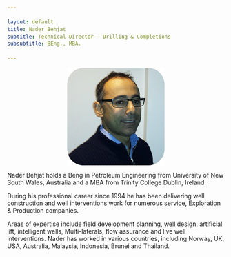 ```yaml
---

layout: default
title: Nader Behjat
subtitle: Technical Director - Drilling & Completions
subsubtitle: BEng., MBA.

---
```


<img src="/images/nader.png" style="display: block; margin: 0 auto;" />

Nader Behjat holds a Beng in Petroleum Engineering from University of New South Wales, Australia and a MBA from Trinity College Dublin, Ireland.

During his professional career since 1994 he has been delivering well construction and well interventions work for numerous service, Exploration & Production companies.

Areas of expertise include field development planning, well design, artificial lift, intelligent wells, Multi-laterals, flow assurance and live well interventions. Nader has worked in various countries, including Norway, UK, USA, Australia, Malaysia, Indonesia, Brunei and Thailand.
